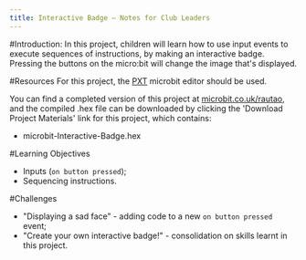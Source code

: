 ```yaml
---
title: Interactive Badge — Notes for Club Leaders
---
```


#Introduction:
In this project, children will learn how to use input events to execute sequences of instructions, by making an interactive badge. Pressing the buttons on the micro:bit will change the image that's displayed.

#Resources
For this project, the [PXT](http://jumpto.cc/pxt-new) microbit editor should be used.

You can find a completed version of this project at [microbit.co.uk/rautao](https://www.microbit.co.uk/rautao), and the compiled .hex file can be downloaded by clicking the 'Download Project Materials' link for this project, which contains:

+ microbit-Interactive-Badge.hex

#Learning Objectives
+ Inputs (`on button pressed`);
+ Sequencing instructions.

#Challenges
+ "Displaying a sad face" - adding code to a new `on button pressed` event;
+ "Create your own interactive badge!" - consolidation on skills learnt in this project.
